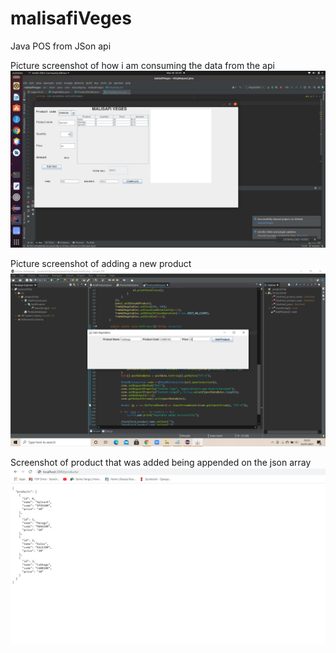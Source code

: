 # malisafiVeges
Java POS from JSon api

Picture screenshot of how i am consuming the data from the api 
![](capture.png)


Picture screenshot of adding a new product
![](add.png)


Screenshot of product that was added being appended on the json array
![](append.png)


